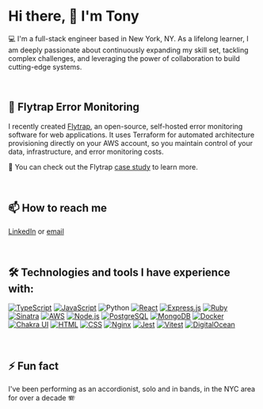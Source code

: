 # Hi there, 👋 I'm Tony

💻 I'm a full-stack engineer based in New York, NY. As a lifelong learner, I am deeply passionate about continuously expanding my skill set, tackling complex challenges, and leveraging the power of collaboration to build cutting-edge systems. 

<br>

## 🌱 Flytrap Error Monitoring

 I recently created [Flytrap](https://getflytrap.github.io/), an open-source, self-hosted error monitoring software for web applications. It uses Terraform for automated architecture provisioning directly on your AWS account, so you maintain control of your data, infrastructure, and error monitoring costs. 

📗 You can check out the Flytrap [case study](https://getflytrap.github.io/case-study) to learn more. 

<br>

## 📫 How to reach me

[LinkedIn](https://www.linkedin.com/in/anthony-kovatch/) or [email](mailto:anthonykovatch@gmail.com) 

<br>

## 🛠️ Technologies and tools I have experience with: 

[![TypeScript](https://img.shields.io/badge/-TypeScript-3178c6?style=for-the-badge&logo=typescript&logoColor=white)](https://www.typescriptlang.org/)  [![JavaScript](https://img.shields.io/badge/-JavaScript-f7df1e?style=for-the-badge&logo=javascript&logoColor=black)](https://developer.mozilla.org/en-US/docs/Web/JavaScript)  ![Python](https://img.shields.io/badge/-Python-3776ab?style=for-the-badge&logo=python&logoColor=white)  [![React](https://img.shields.io/badge/-React-61DAFB?style=for-the-badge&logo=react&logoColor=white)](https://reactjs.org/)  [![Express.js](https://img.shields.io/badge/-Express.js-000000?style=for-the-badge&logo=express&logoColor=white)](https://expressjs.com/)  [![Ruby](https://img.shields.io/badge/-Ruby-cc342d?style=for-the-badge&logo=ruby&logoColor=white)](https://www.ruby-lang.org/)  [![Sinatra](https://img.shields.io/badge/-Sinatra-CC342D?style=for-the-badge&logo=sinatra&logoColor=white)](http://sinatrarb.com/)  [![AWS](https://img.shields.io/badge/-Amazon%20AWS-232F3E?style=for-the-badge&logo=amazon-aws&logoColor=white)](https://aws.amazon.com/)  [![Node.js](https://img.shields.io/badge/-Node.js-339933?style=for-the-badge)](https://nodejs.org/)  [![PostgreSQL](https://img.shields.io/badge/-PostgreSQL-336791?style=for-the-badge&logo=postgresql&logoColor=white)](https://www.postgresql.org/)  [![MongoDB](https://img.shields.io/badge/-MongoDB-47A248?style=for-the-badge&logo=mongodb&logoColor=white)](https://www.mongodb.com/)  [![Docker](https://img.shields.io/badge/-Docker-2496ED?style=for-the-badge&logo=docker&logoColor=white)](https://www.docker.com/)  [![Chakra UI](https://img.shields.io/badge/-Chakra%20UI-319795?style=for-the-badge&logo=chakra-ui&logoColor=white)](https://chakra-ui.com/)  [![HTML](https://img.shields.io/badge/-HTML-E34F26?style=for-the-badge&logo=html5&logoColor=white)](https://developer.mozilla.org/en-US/docs/Web/HTML)  [![CSS](https://img.shields.io/badge/-CSS-1572B6?style=for-the-badge&logo=css3&logoColor=white)](https://developer.mozilla.org/en-US/docs/Web/CSS)  [![Nginx](https://img.shields.io/badge/-Nginx-269539?style=for-the-badge&logo=nginx&logoColor=white)](https://nginx.org/)  [![Jest](https://img.shields.io/badge/-Jest-C21325?style=for-the-badge&logo=jest&logoColor=white)](https://jestjs.io/)  [![Vitest](https://img.shields.io/badge/-Vitest-000000?style=for-the-badge&logo=vitest&logoColor=white)](https://vitest.dev/)  [![DigitalOcean](https://img.shields.io/badge/-DigitalOcean-0080FF?style=for-the-badge&logo=digitalocean&logoColor=white)](https://www.digitalocean.com/)

<br>

## ⚡ Fun fact

I've been performing as an accordionist, solo and in bands, in the NYC area for over a decade 🪗
